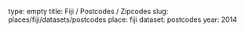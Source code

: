 type: empty
title: Fiji / Postcodes / Zipcodes
slug: places/fiji/datasets/postcodes
place: fiji
dataset: postcodes
year: 2014
